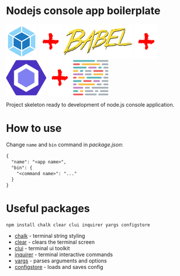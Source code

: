 # Nodejs console app boilerplate
![](docs/webpack.png "Webpack")
![](docs/plus.png "")
![](docs/babel.png "Babel")
![](docs/plus.png "")
![](docs/eslint.png "ESLint")
![](docs/plus.png "")
![](docs/prettier.png "Prettier")

Project skeleton ready to development of node.js console application.

# How to use
Change `name` and `bin` command in *package.json*:
```
{
  "name": "<app name>",
  "bin": {
    "<command name>": "..."
  }
}
```

# Useful packages
```
npm install chalk clear clui inquirer yargs configstore
``` 

* [chalk](https://github.com/chalk/chalk) - terminal string styling
* [clear](https://github.com/bahamas10/node-clear) - clears the terminal screen
* [clui](https://github.com/nathanpeck/clui) - terminal ui toolkit
* [inquirer](https://github.com/SBoudrias/Inquirer.js) - terminal interactive commands
* [yargs](https://github.com/yargs/yargs) - parses arguments and options
* [configstore](https://github.com/yeoman/configstore) - loads and saves config
